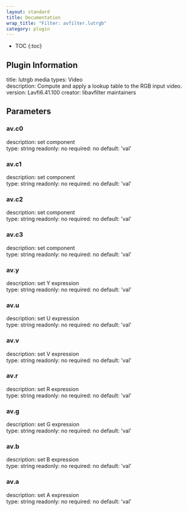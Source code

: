 ```yaml
---
layout: standard
title: Documentation
wrap_title: "Filter: avfilter.lutrgb"
category: plugin
---
```

* TOC
{:toc}

## Plugin Information

title: lutrgb
media types:
Video  
description: Compute and apply a lookup table to the RGB input video.
version: Lavfi6.41.100
creator: libavfilter maintainers

## Parameters

### av.c0

description:
set component  
type: string
readonly: no
required: no
default: 'val'  

### av.c1

description:
set component  
type: string
readonly: no
required: no
default: 'val'  

### av.c2

description:
set component  
type: string
readonly: no
required: no
default: 'val'  

### av.c3

description:
set component  
type: string
readonly: no
required: no
default: 'val'  

### av.y

description:
set Y expression  
type: string
readonly: no
required: no
default: 'val'  

### av.u

description:
set U expression  
type: string
readonly: no
required: no
default: 'val'  

### av.v

description:
set V expression  
type: string
readonly: no
required: no
default: 'val'  

### av.r

description:
set R expression  
type: string
readonly: no
required: no
default: 'val'  

### av.g

description:
set G expression  
type: string
readonly: no
required: no
default: 'val'  

### av.b

description:
set B expression  
type: string
readonly: no
required: no
default: 'val'  

### av.a

description:
set A expression  
type: string
readonly: no
required: no
default: 'val'  

